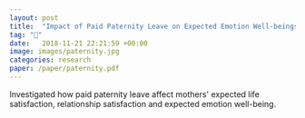 ```yaml
---
layout: post
title:  "Impact of Paid Paternity Leave on Expected Emotion Well-beings"
tag: "🧠"
date:   2018-11-21 22:21:59 +00:00
image: images/paternity.jpg
categories: research
paper: /paper/paternity.pdf
---
```

Investigated how paid paternity leave affect mothers' expected life satisfaction, relationship satisfaction and expected emotion well-being.
